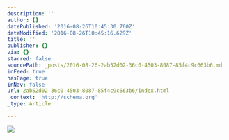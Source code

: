 ```yaml
---
description: ''
author: []
datePublished: '2016-08-26T10:45:30.760Z'
dateModified: '2016-08-26T10:45:16.629Z'
title: ''
publisher: {}
via: {}
starred: false
sourcePath: _posts/2016-08-26-2ab52d02-36c0-4503-8087-85f4c9c663b6.md
inFeed: true
hasPage: true
inNav: false
url: 2ab52d02-36c0-4503-8087-85f4c9c663b6/index.html
_context: 'http://schema.org'
_type: Article

---
```

![](https://the-grid-user-content.s3-us-west-2.amazonaws.com/ff4fb87c-c0ee-42a0-ace2-331be6d40086.jpg)